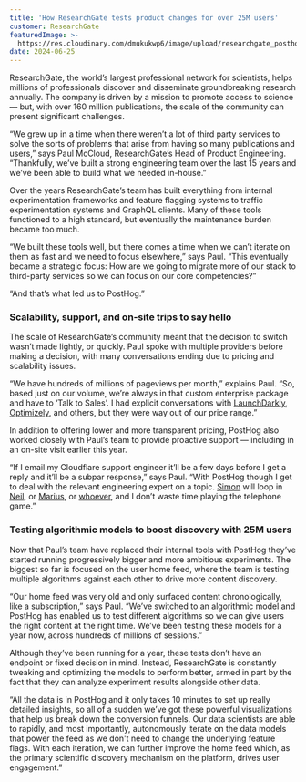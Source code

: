 ```yaml
---
title: 'How ResearchGate tests product changes for over 25M users'
customer: ResearchGate
featuredImage: >-
  https://res.cloudinary.com/dmukukwp6/image/upload/researchgate_posthog_7a5a2cf3ac.png
date: 2024-06-25
---
```


ResearchGate, the world’s largest professional network for scientists, helps millions of professionals discover and disseminate groundbreaking research annually. The company is driven by a mission to promote access to science — but, with over 160 million publications, the scale of the community can present significant challenges.

“We grew up in a time when there weren’t a lot of third party services to solve the sorts of problems that arise from having so many publications and users,” says Paul McCloud, ResearchGate’s Head of Product Engineering. “Thankfully, we’ve built a strong engineering team over the last 15 years and we’ve been able to build what we needed in-house.”

Over the years ResearchGate’s team has built everything from internal experimentation frameworks and feature flagging systems to traffic experimentation systems and GraphQL clients. Many of these tools functioned to a high standard, but eventually the maintenance burden became too much. 

“We built these tools well, but there comes a time when we can’t iterate on them as fast and we need to focus elsewhere,” says Paul. “This eventually became a strategic focus: How are we going to migrate more of our stack to third-party services so we can focus on our core competencies?”

“And that’s what led us to PostHog.”

<BorderWrapper>
<Quote
    imageSource="/images/customers/paul_mccloud.jpg"
    size="md"
    name="Paul McCloud"
    title="Head of Product Engineering, ResearchGate"
    quote={`“Something I didn't get at the start was the clip at which PostHog adds new products. What you don't really understand until you've experienced it is that, because all these tools are built on the same fundamental architecture, the value of PostHog becomes exponential as new tools get connected!”`}
/>
</BorderWrapper>

### Scalability, support, and on-site trips to say hello

The scale of ResearchGate’s community meant that the decision to switch wasn’t made lightly, or quickly. Paul spoke with multiple providers before making a decision, with many conversations ending due to pricing and scalability issues. 

“We have hundreds of millions of pageviews per month,” explains Paul. “So, based just on our volume, we’re always in that custom enterprise package and have to ‘Talk to Sales’. I had explicit conversations with [LaunchDarkly](/blog/posthog-vs-launchdarkly), [Optimizely](/blog/posthog-vs-optimizely), and others, but they were way out of our price range.”

In addition to offering lower and more transparent pricing, PostHog also worked closely with Paul’s team to provide proactive support — including in an on-site visit earlier this year. 

“If I email my Cloudflare support engineer it’ll be a few days before I get a reply and it’ll be a subpar response,” says Paul. “With PostHog though I get to deal with the relevant engineering expert on a topic. [Simon](/community/profiles/28895) will loop in [Neil](/community/profiles/28695), or [Marius](/community/profiles/30202), or [whoever](/people), and I don’t waste time playing the telephone game.”

<BorderWrapper>
<Quote
    imageSource="/images/customers/simon.png"
    size="md"
    name="Simon Fisher"
    title="Customer Success Team Lead, PostHog"
    quote={`“It was really valuable to spend time with the ResearchGate team. Time in person helped us understand their roadmap and how we can support it. It also helps shape our roadmap now that we understand how visible and integral PostHog is in letting them make business-critical decisions!”`}
/>
</BorderWrapper>

### Testing algorithmic models to boost discovery with 25M users

Now that Paul’s team have replaced their internal tools with PostHog they’ve started running progressively bigger and more ambitious experiments. The biggest so far is focused on the user home feed, where the team is testing multiple algorithms against each other to drive more content discovery.

“Our home feed was very old and only surfaced content chronologically, like a subscription,” says Paul. “We’ve switched to an algorithmic model and PostHog has enabled us to test different algorithms so we can give users the right content at the right time. We’ve been testing these models for a year now, across hundreds of millions of sessions.”

Although they’ve been running for a year, these tests don’t have an endpoint or fixed decision in mind. Instead, ResearchGate is constantly tweaking and optimizing the models to perform better, armed in part by the fact that they can analyze experiment results alongside other data. 

“All the data is in PostHog and it only takes 10 minutes to set up really detailed insights, so all of a sudden we’ve got these powerful visualizations that help us break down the conversion funnels. Our data scientists are able to rapidly, and most importantly, autonomously iterate on the data models that power the feed as we don't need to change the underlying feature flags. With each iteration, we can further improve the home feed which, as the primary scientific discovery mechanism on the platform, drives user engagement.”